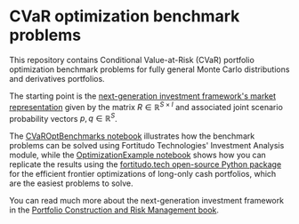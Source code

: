 # CVaR optimization benchmark problems
This repository contains Conditional Value-at-Risk (CVaR) portfolio optimization benchmark problems for fully general Monte Carlo distributions and derivatives portfolios.

The starting point is the [next-generation investment framework's market representation](https://youtu.be/4ESigySdGf8?si=yWYuP9te1K1RBU7j&t=46) given by the matrix $R\in \mathbb{R}^{S\times I}$ and associated joint scenario probability vectors $p,q\in \mathbb{R}^{S}$.

The [CVaROptBenchmarks notebook](https://github.com/fortitudo-tech/cvar-optimization-benchmarks/blob/main/CVaROptBenchmarks.ipynb) illustrates how the benchmark problems can be solved using Fortitudo Technologies' Investment Analysis module, while the [OptimizationExample notebook](https://github.com/fortitudo-tech/cvar-optimization-benchmarks/blob/main/OptimizationExample.ipynb) shows how you can replicate the results using the [fortitudo.tech open-source Python package](https://github.com/fortitudo-tech/fortitudo.tech) for the efficient frontier optimizations of long-only cash portfolios, which are the easiest problems to solve.

You can read much more about the next-generation investment framework in the [Portfolio Construction and Risk Management book](https://antonvorobets.substack.com/p/pcrm-book).